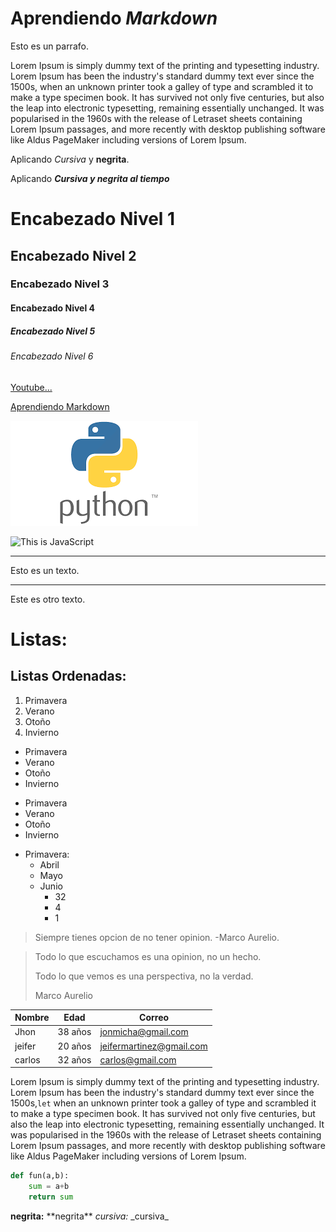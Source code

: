 # Aprendiendo _Markdown_

<!-- Como generara parrafos-->

Esto es un parrafo.

Lorem Ipsum is simply dummy text of the printing and typesetting industry. Lorem Ipsum has been the industry's standard dummy text ever since the 1500s, when an unknown printer took a galley of type and scrambled it to make a type specimen book. It has survived not only five centuries, but also the leap into electronic typesetting, remaining essentially unchanged. It was popularised in the 1960s with the release of Letraset sheets containing Lorem Ipsum passages, and more recently with desktop publishing software like Aldus PageMaker including versions of Lorem Ipsum.

<!-- Aplicando Cursiva a un texto-->

Aplicando _Cursiva_ y **negrita**.

Aplicando **_Cursiva y negrita al tiempo_**

<!--Crear Encabezados, Niveles de encabezado -->

# Encabezado Nivel 1

## Encabezado Nivel 2

### Encabezado Nivel 3

#### Encabezado Nivel 4

##### Encabezado Nivel 5

###### Encabezado Nivel 6

<!--Como colocar Enlaces -->

[Youtube...](https://www.youtube.com)

[Aprendiendo Markdown](#aprendiendo-markdown)

<!--Agregando imagenes -->

<!--Con ruta relativa-->

![logo Python](images/python_images.png)

<!--Con ruta web-->

![This is JavaScript](https://jonmircha.com/img/blog/this-is-javascript.jpg)

<!--Divisiones -->

---

Esto es un texto.

---

Este es otro texto.

<!--Listas -->

# Listas:

## Listas Ordenadas:

<!--Para trabajar con listas ordenadas basta con escribir 1. y markdown asume que es
una lista ordenada, no tienes que llevar la cuenta, el compilador lo hace por ti. -->

1. Primavera
1. Verano
1. Otoño
1. Invierno

<!-- Para trabajar con listas desordenadas hay dos opciones, utilizar asteriscos o
guiones -->

- Primavera
- Verano
- Otoño
- Invierno

* Primavera
* Verano
* Otoño
* Invierno

<!-- Para trabajar con sub-listas se utiliza la identacion. -->

- Primavera:
  - Abril
  - Mayo
  - Junio
    - 32
    - 4
    - 1

<!--Citas -->

<!--Citas de un renglon -->

> Siempre tienes opcion de no tener opinion. -Marco Aurelio.

<!-- Citas en bloque-->

> Todo lo que escuchamos es una opinion, no un hecho.
>
> Todo lo que vemos es una perspectiva, no la verdad.
>
> Marco Aurelio

<!-- Dibujar Tablas-->

| Nombre | Edad    | Correo                   |
| ------ | ------- | ------------------------ |
| Jhon   | 38 años | jonmicha@gmail.com       |
| jeifer | 20 años | jeifermartinez@gmail.com |
| carlos | 32 años | carlos@gmail.com         |

<!--Insertar codigo en Markdown-->

<!-- Insertar codigo en 1 linea-->

Lorem Ipsum is simply dummy text of the printing and typesetting industry. Lorem Ipsum has been the industry's standard dummy text ever since the 1500s,`let` when an unknown printer took a galley of type and scrambled it to make a type specimen book. It has survived not only five centuries, but also the leap into electronic typesetting, remaining essentially unchanged. It was popularised in the 1960s with the release of Letraset sheets containing Lorem Ipsum passages, and more recently with desktop publishing software like Aldus PageMaker including versions of Lorem Ipsum.

<!-- Insertar codigo en bloque-->

<!-- Incluso si sabes el lenguaje del codigo, luego de los primeros 3 acentos graves
colocar la extension del lenguaje y markdown le agrega sintasis-->

```py
def fun(a,b):
    sum = a+b
    return sum
```

<!-- Como comentario final sobre esta seccion. markdown tiene la capacidad de detectar  codigo html de forma nativa-->

<!-- Caracter de escape-->

**negrita:** \*\*negrita\*\*
_cursiva:_ \_cursiva\_
